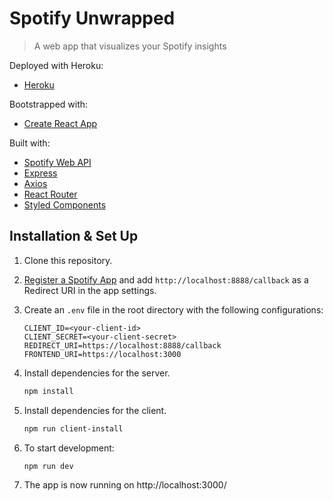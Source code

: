 # Spotify Unwrapped

> A web app that visualizes your Spotify insights

Deployed with Heroku:

- [Heroku](https://www.heroku.com/)

Bootstrapped with:

- [Create React App](https://github.com/facebook/create-react-app)

Built with:

- [Spotify Web API](https://developer.spotify.com/documentation/web-api/)
- [Express](https://expressjs.com/)
- [Axios](https://www.npmjs.com/package/axios)
- [React Router](https://reactrouter.com/)
- [Styled Components](https://www.styled-components.com/)

## Installation & Set Up

1. Clone this repository.

2. [Register a Spotify App](https://developer.spotify.com/dashboard/applications) and add `http://localhost:8888/callback` as a Redirect URI in the app settings.

3. Create an `.env` file in the root directory with the following configurations:

   ```
   CLIENT_ID=<your-client-id>
   CLIENT_SECRET=<your-client-secret>
   REDIRECT_URI=https://localhost:8888/callback
   FRONTEND_URI=https://localhost:3000
   ```

4. Install dependencies for the server.

   ```bash
   npm install
   ```

5. Install dependencies for the client.

   ```bash
   npm run client-install
   ```

6. To start development:

   ```bash
   npm run dev
   ```

7. The app is now running on http://localhost:3000/
